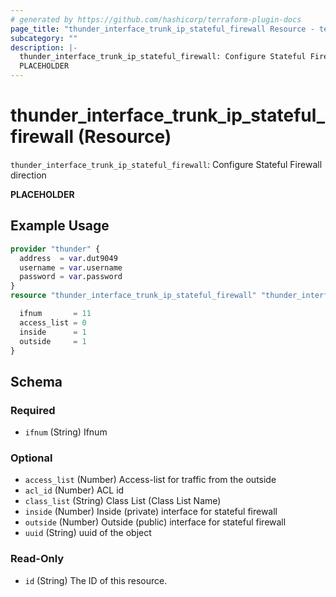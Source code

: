 ```yaml
---
# generated by https://github.com/hashicorp/terraform-plugin-docs
page_title: "thunder_interface_trunk_ip_stateful_firewall Resource - terraform-provider-thunder"
subcategory: ""
description: |-
  thunder_interface_trunk_ip_stateful_firewall: Configure Stateful Firewall direction
  PLACEHOLDER
---
```


# thunder_interface_trunk_ip_stateful_firewall (Resource)

`thunder_interface_trunk_ip_stateful_firewall`: Configure Stateful Firewall direction

__PLACEHOLDER__

## Example Usage

```terraform
provider "thunder" {
  address  = var.dut9049
  username = var.username
  password = var.password
}
resource "thunder_interface_trunk_ip_stateful_firewall" "thunder_interface_trunk_ip_stateful_firewall" {

  ifnum       = 11
  access_list = 0
  inside      = 1
  outside     = 1
}
```

<!-- schema generated by tfplugindocs -->
## Schema

### Required

- `ifnum` (String) Ifnum

### Optional

- `access_list` (Number) Access-list for traffic from the outside
- `acl_id` (Number) ACL id
- `class_list` (String) Class List (Class List Name)
- `inside` (Number) Inside (private) interface for stateful firewall
- `outside` (Number) Outside (public) interface for stateful firewall
- `uuid` (String) uuid of the object

### Read-Only

- `id` (String) The ID of this resource.


